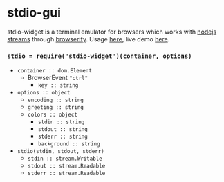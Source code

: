 # stdio-gui

stdio-widget is a terminal emulator for browsers which works with [nodejs streams](https://nodejs.org/api/stream.html) through [browserify](http://browserify.org).
Usage [here](demo/), live demo [here](https://cdn.rawgit.com/lachrist/stdio-widget/763990d8/demo/index.html).

### `stdio = require("stdio-widget")(container, options)`
  * `container :: dom.Element`
    * BrowserEvent `"ctrl"`
      * `key :: string`
  * `options :: object`
    * `encoding :: string`
    * `greeting :: string`
    * `colors :: object`
      * `stdin :: string`
      * `stdout :: string`
      * `stderr :: string`
      * `background :: string`
  * `stdio(stdin, stdout, stderr)`
    * `stdin :: stream.Writable`
    * `stdout :: stream.Readable`
    * `stderr :: stream.Readable`
